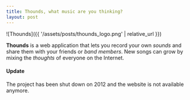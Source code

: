 ```yaml
---
title: Thounds, what music are you thinking?
layout: post
---
```


![Thounds]({{ '/assets/posts/thounds_logo.png' | relative_url }})

**Thounds** is a web application that lets you record your own *sounds* and
share them with your friends or *band members*. New songs can grow by mixing the
*thoughts* of everyone on the Internet.

#### Update

The project has been shut down on 2012 and the website is not available anymore.
